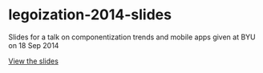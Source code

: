 legoization-2014-slides
=======================

Slides for a talk on componentization trends and mobile apps given at BYU on 18 Sep 2014

[View the slides](https://dallanq.github.com/legoization-2014-slides)
